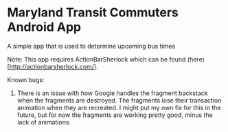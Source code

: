 Maryland Transit Commuters Android App
==========
A simple app that is used to determine upcoming bus times

Note:
This app requires ActionBarSherlock which can be found
(here)[http://actionbarsherlock.com/].

Known bugs:

1) There is an issue with how Google handles the fragment backstack when the
fragments are destroyed. The fragments lose their transaction animation when
they are recreated. I might put my own fix for this in the future, but for now
the fragments are working pretty good, minus the lack of animations.

